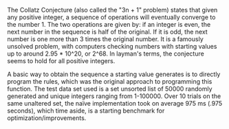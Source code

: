 The Collatz Conjecture (also called the "3n + 1" problem) states that given any positive integer, a sequence of operations will eventually converge to the number 1. The two operations are given by: if an integer is even, the next number in the sequence is half of the original. If it is odd, the next number is one more than 3 times the original number. It is a famously unsolved problem, with computers checking numbers with starting values up to around 2.95 * 10^20, or 2^68. In layman's terms, the conjecture seems to hold for all positive integers. 

A basic way to obtain the sequence a starting value generates is to directly program the rules, which was the original approach to programming this function. The test data set used is a set unsorted list of 50000 randomly generated and unique integers ranging from 1-100000. Over 10 trials on the same unaltered set, the naïve implementation took on average 975 ms (.975 seconds), which time aside, is a starting benchmark for optimization/improvements. 